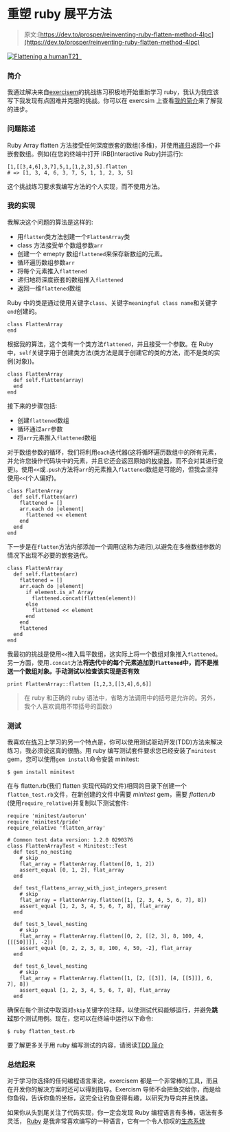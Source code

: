 # 重塑 ruby 展平方法

> 原文:[https://dev.to/prosper/reinventing-ruby-flatten-method-4lpc](https://dev.to/prosper/reinventing-ruby-flatten-method-4lpc)

[![Flattening a human](../Images/c6ec7a7e45450b4c65464ec128fc3637.png)T2】](https://res.cloudinary.com/practicaldev/image/fetch/s--ZPmFAg_C--/c_limit%2Cf_auto%2Cfl_progressive%2Cq_auto%2Cw_880/https://raw.githubusercontent.com/OPARA-PROSPER/Technical-Articles/master/git-backend/img/flatten.jpeg%3Ftoken%3DAHGMCDH5R2WYFKEEAQ7Y6RC447BZC)

### [](#introduction)简介

我通过解决来自[exercisem](https://exercism.io)的挑战练习积极地开始重新学习 ruby，我认为我应该写下我发现有点困难并克服的挑战。你可以在 exercsim 上查看[我的简介](https://exercism.io/profiles/OPARA-PROSPER)来了解我的进步。

### [](#problem-statement)问题陈述

Ruby Array flatten 方法接受任何深度嵌套的数组(多维)，并使用[递归](https://www.geeksforgeeks.org/recursion/)返回一个非嵌套数组。例如(在您的终端中打开 IRB[Interactive Ruby]并运行):

```
[1,[[3,4,6],3,7],5,1,[1,2,3],5].flatten
# => [1, 3, 4, 6, 3, 7, 5, 1, 1, 2, 3, 5] 
```

这个挑战练习要求我编写方法的个人实现，而不使用方法。

### [](#my-implementation)我的实现

我解决这个问题的算法是这样的:

*   用`flatten`类方法创建一个`FlattenArray`类
*   class 方法接受单个数组参数`arr`
*   创建一个 emepty 数组`flattened`来保存新数组的元素。
*   循环遍历数组参数`arr`
*   将每个元素推入`flattened`
*   递归地将深度嵌套的数组推入`flattened`
*   返回一维`flattened`数组

Ruby 中的类是通过使用关键字`class`、关键字`meaningful class name`和关键字`end`创建的。

```
class FlattenArray
end 
```

根据我的算法，这个类有一个类方法`flattened`，并且接受一个参数。在 Ruby 中，`self`关键字用于创建类方法(类方法是属于创建它的类的方法，而不是类的实例(对象))。

```
class FlattenArray
  def self.flatten(array)
  end
end 
```

接下来的步骤包括:

*   创建`flattened`数组
*   循环通过`arr`参数
*   将`arr`元素推入`flattened`数组

对于数组参数的循环，我们将利用`each`迭代器(这将循环遍历数组中的所有元素，并允许您操作代码块中的元素，并且它还会返回原始的[枚举器](https://ruby-doc.org/core-2.2.0/Enumerator.html)，而不会对其进行变更)。使用`<<`或`.push`方法将`arr`的元素推入`flattened`数组是可能的，但我会坚持使用`<<`(个人偏好)。

```
class FlattenArray
  def self.flatten(arr)
    flattened = []
    arr.each do |element|
      flattened << element
    end
  end
end 
```

下一步是在`flatten`方法内部添加一个调用(这称为递归),以避免在多维数组参数的情况下出现不必要的嵌套迭代。

```
class FlattenArray
  def self.flatten(arr)
    flattened = []
    arr.each do |element|
      if element.is_a? Array
        flattened.concat(flatten(element))
      else
        flattened << element
      end
    end
    flattened
  end
end 
```

我最初的挑战是使用`<<`推入扁平数组，这实际上将一个数组对象推入`flattened`。另一方面，使用`.concat`方法**将迭代中的每个元素追加到`flattened`中，而不是推送一个数组对象。手动测试以检查该实现是否有效**

```
print FlattenArray::flatten [1,2,3,[[3,4],6,6]] 
```

> 在 ruby 和正确的 ruby 语法中，省略方法调用中的括号是允许的。另外，我个人喜欢调用不带括号的函数:)

### [](#testing)测试

我喜欢在[练习](https://exercism.io)上学习的另一个特点是，你可以使用测试驱动开发(TDD)方法来解决练习，我必须说这真的很酷。用 ruby 编写测试套件要求您已经安装了`minitest` gem，您可以使用`gem install`命令安装 minitest:

```
$ gem install minitest 
```

在与 flatten.rb(我们 flatten 实现代码的文件)相同的目录下创建一个`flatten_test.rb`文件，在新创建的文件中需要 *minitest* gem，需要 *flatten.rb* (使用`require_relative`)并复制以下测试套件:

```
require 'minitest/autorun'
require 'minitest/pride'
require_relative 'flatten_array'

# Common test data version: 1.2.0 0290376
class FlattenArrayTest < Minitest::Test
  def test_no_nesting
    # skip
    flat_array = FlattenArray.flatten([0, 1, 2])
    assert_equal [0, 1, 2], flat_array
  end

  def test_flattens_array_with_just_integers_present
    # skip
    flat_array = FlattenArray.flatten([1, [2, 3, 4, 5, 6, 7], 8])
    assert_equal [1, 2, 3, 4, 5, 6, 7, 8], flat_array
  end

  def test_5_level_nesting
    # skip
    flat_array = FlattenArray.flatten([0, 2, [[2, 3], 8, 100, 4, [[[50]]]], -2])
    assert_equal [0, 2, 2, 3, 8, 100, 4, 50, -2], flat_array
  end

  def test_6_level_nesting
    # skip
    flat_array = FlattenArray.flatten([1, [2, [[3]], [4, [[5]]], 6, 7], 8])
    assert_equal [1, 2, 3, 4, 5, 6, 7, 8], flat_array
  end 
```

确保在每个测试中取消对`skip`关键字的注释，以使测试代码能够运行，并避免**跳过**那个测试用例。现在，您可以在终端中运行以下命令:

```
$ ruby flatten_test.rb 
```

要了解更多关于用 ruby 编写测试的内容，请阅读[TDD 简介](http://tutorials.jumpstartlab.com/topics/testing/intro-to-tdd.html#intro-to-tdd)

### [](#wrap-up)总结起来

对于学习你选择的任何编程语言来说，exercisem 都是一个非常棒的工具，而且在开发你的解决方案时还可以得到指导。Exercism 导师不会把鱼交给你，而是给你鱼钩，告诉你鱼的坐标，这完全让钓鱼变得有趣，以研究为导向并且快速。

如果你从头到尾关注了代码实现，你一定会发现 Ruby 编程语言有多棒，语法有多灵活， [Ruby](https://ruby-doc.org/) 是我非常喜欢编写的一种语言，它有一个令人惊叹的[生态系统](http://ruby-forum.com/)